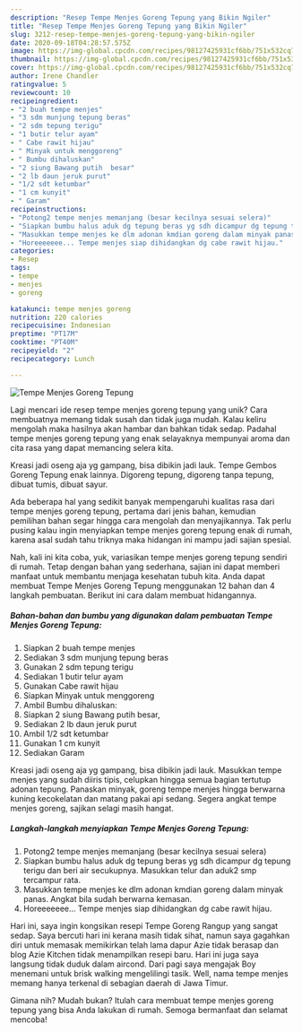 ```yaml
---
description: "Resep Tempe Menjes Goreng Tepung yang Bikin Ngiler"
title: "Resep Tempe Menjes Goreng Tepung yang Bikin Ngiler"
slug: 3212-resep-tempe-menjes-goreng-tepung-yang-bikin-ngiler
date: 2020-09-18T04:28:57.575Z
image: https://img-global.cpcdn.com/recipes/98127425931cf6bb/751x532cq70/tempe-menjes-goreng-tepung-foto-resep-utama.jpg
thumbnail: https://img-global.cpcdn.com/recipes/98127425931cf6bb/751x532cq70/tempe-menjes-goreng-tepung-foto-resep-utama.jpg
cover: https://img-global.cpcdn.com/recipes/98127425931cf6bb/751x532cq70/tempe-menjes-goreng-tepung-foto-resep-utama.jpg
author: Irene Chandler
ratingvalue: 5
reviewcount: 10
recipeingredient:
- "2 buah tempe menjes"
- "3 sdm munjung tepung beras"
- "2 sdm tepung terigu"
- "1 butir telur ayam"
- " Cabe rawit hijau"
- " Minyak untuk menggoreng"
- " Bumbu dihaluskan"
- "2 siung Bawang putih  besar"
- "2 lb daun jeruk purut"
- "1/2 sdt ketumbar"
- "1 cm kunyit"
- " Garam"
recipeinstructions:
- "Potong2 tempe menjes memanjang (besar kecilnya sesuai selera)"
- "Siapkan bumbu halus aduk dg tepung beras yg sdh dicampur dg tepung terigu dan beri air secukupnya. Masukkan telur dan aduk2 smp tercampur rata."
- "Masukkan tempe menjes ke dlm adonan kmdian goreng dalam minyak panas. Angkat bila sudah berwarna kemasan."
- "Horeeeeeee... Tempe menjes siap dihidangkan dg cabe rawit hijau."
categories:
- Resep
tags:
- tempe
- menjes
- goreng

katakunci: tempe menjes goreng 
nutrition: 220 calories
recipecuisine: Indonesian
preptime: "PT17M"
cooktime: "PT40M"
recipeyield: "2"
recipecategory: Lunch

---
```



![Tempe Menjes Goreng Tepung](https://img-global.cpcdn.com/recipes/98127425931cf6bb/751x532cq70/tempe-menjes-goreng-tepung-foto-resep-utama.jpg)

Lagi mencari ide resep tempe menjes goreng tepung yang unik? Cara membuatnya memang tidak susah dan tidak juga mudah. Kalau keliru mengolah maka hasilnya akan hambar dan bahkan tidak sedap. Padahal tempe menjes goreng tepung yang enak selayaknya mempunyai aroma dan cita rasa yang dapat memancing selera kita.

Kreasi jadi oseng aja yg gampang, bisa dibikin jadi lauk. Tempe Gembos Goreng Tepung enak lainnya. Digoreng tepung, digoreng tanpa tepung, dibuat tumis, dibuat sayur.

Ada beberapa hal yang sedikit banyak mempengaruhi kualitas rasa dari tempe menjes goreng tepung, pertama dari jenis bahan, kemudian pemilihan bahan segar hingga cara mengolah dan menyajikannya. Tak perlu pusing kalau ingin menyiapkan tempe menjes goreng tepung enak di rumah, karena asal sudah tahu triknya maka hidangan ini mampu jadi sajian spesial.


Nah, kali ini kita coba, yuk, variasikan tempe menjes goreng tepung sendiri di rumah. Tetap dengan bahan yang sederhana, sajian ini dapat memberi manfaat untuk membantu menjaga kesehatan tubuh kita. Anda dapat membuat Tempe Menjes Goreng Tepung menggunakan 12 bahan dan 4 langkah pembuatan. Berikut ini cara dalam membuat hidangannya.

<!--inarticleads1-->

##### Bahan-bahan dan bumbu yang digunakan dalam pembuatan Tempe Menjes Goreng Tepung:

1. Siapkan 2 buah tempe menjes
1. Sediakan 3 sdm munjung tepung beras
1. Gunakan 2 sdm tepung terigu
1. Sediakan 1 butir telur ayam
1. Gunakan  Cabe rawit hijau
1. Siapkan  Minyak untuk menggoreng
1. Ambil  Bumbu dihaluskan:
1. Siapkan 2 siung Bawang putih  besar,
1. Sediakan 2 lb daun jeruk purut
1. Ambil 1/2 sdt ketumbar
1. Gunakan 1 cm kunyit
1. Sediakan  Garam


Kreasi jadi oseng aja yg gampang, bisa dibikin jadi lauk. Masukkan tempe menjes yang sudah diiris tipis, celupkan hingga semua bagian tertutup adonan tepung. Panaskan minyak, goreng tempe menjes hingga berwarna kuning kecokelatan dan matang pakai api sedang. Segera angkat tempe menjes goreng, sajikan selagi masih hangat. 

<!--inarticleads2-->

##### Langkah-langkah menyiapkan Tempe Menjes Goreng Tepung:

1. Potong2 tempe menjes memanjang (besar kecilnya sesuai selera)
1. Siapkan bumbu halus aduk dg tepung beras yg sdh dicampur dg tepung terigu dan beri air secukupnya. Masukkan telur dan aduk2 smp tercampur rata.
1. Masukkan tempe menjes ke dlm adonan kmdian goreng dalam minyak panas. Angkat bila sudah berwarna kemasan.
1. Horeeeeeee... Tempe menjes siap dihidangkan dg cabe rawit hijau.


Hari ini, saya ingin kongsikan resepi Tempe Goreng Rangup yang sangat sedap. Saya bercuti hari ini kerana masih tidak sihat, namun saya gagahkan diri untuk memasak memikirkan telah lama dapur Azie tidak berasap dan blog Azie Kitchen tidak menampilkan resepi baru. Hari ini juga saya langsung tidak duduk dalam aircond. Dari pagi saya mengajak Boy menemani untuk brisk walking mengelilingi tasik. Well, nama tempe menjes memang hanya terkenal di sebagian daerah di Jawa Timur. 

Gimana nih? Mudah bukan? Itulah cara membuat tempe menjes goreng tepung yang bisa Anda lakukan di rumah. Semoga bermanfaat dan selamat mencoba!
